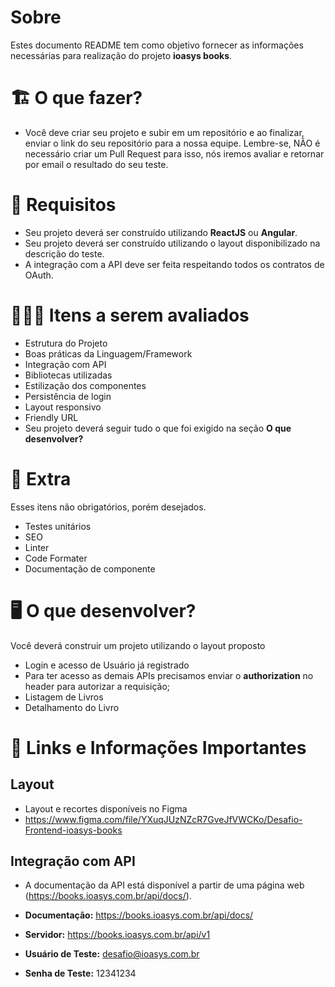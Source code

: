 # Sobre

Estes documento README tem como objetivo fornecer as informações necessárias para realização do projeto **ioasys books**.

# 🏗 O que fazer?

- Você deve criar seu projeto e subir em um repositório e ao finalizar, enviar o link do seu repositório para a nossa equipe. Lembre-se, NÃO é necessário criar um Pull Request para isso, nós iremos avaliar e retornar por email o resultado do seu teste.

# 🚨 Requisitos

- Seu projeto deverá ser construído utilizando **ReactJS** ou **Angular**.
- Seu projeto deverá ser construído utilizando o layout disponibilizado na descrição do teste.
- A integração com a API deve ser feita respeitando todos os contratos de OAuth.

# 🕵🏻‍♂️ Itens a serem avaliados

- Estrutura do Projeto
- Boas práticas da Linguagem/Framework
- Integração com API
- Bibliotecas utilizadas
- Estilização dos componentes
- Persistência de login
- Layout responsivo
- Friendly URL
- Seu projeto deverá seguir tudo o que foi exigido na seção **O que desenvolver?**

# 🎁 Extra

Esses itens não obrigatórios, porém desejados.

- Testes unitários
- SEO
- Linter
- Code Formater
- Documentação de componente

# 🖥 O que desenvolver?

Você deverá construir um projeto utilizando o layout proposto

- Login e acesso de Usuário já registrado
- Para ter acesso as demais APIs precisamos enviar o **authorization** no header para autorizar a requisição;
- Listagem de Livros
- Detalhamento do Livro

# 🔗 Links e Informações Importantes

## Layout

- Layout e recortes disponíveis no Figma
- https://www.figma.com/file/YXuqJUzNZcR7GveJfVWCKo/Desafio-Frontend-ioasys-books

## Integração com API

- A documentação da API está disponível a partir de uma página web (https://books.ioasys.com.br/api/docs/).

- **Documentação:** https://books.ioasys.com.br/api/docs/
- **Servidor:** https://books.ioasys.com.br/api/v1
- **Usuário de Teste:** desafio@ioasys.com.br
- **Senha de Teste:** 12341234
